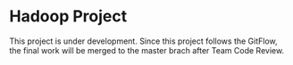 # Hadoop Project
This project is under development. Since this project follows the GitFlow, the final work will be merged to the master brach after Team Code Review.
